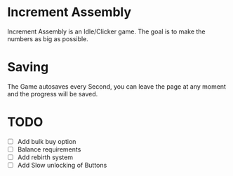 # Increment Assembly
Increment Assembly is an Idle/Clicker game. The goal is to make the numbers as big as possible.

# Saving
The Game autosaves every Second, you can leave the page at any moment and the progress will be saved.

# TODO

- [ ] Add bulk buy option
- [ ] Balance requirements
- [ ] Add rebirth system
- [ ] Add Slow unlocking of Buttons